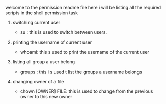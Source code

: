 welcome to the permission readme file here i will be listing all the required scripts in the shell permission task

1.	switching current user
	- su <user>: this is used to switch between users.

2. 	printing the username of current user
	- whoami: this s used to print the username of the current user

3.	listing all group a user belong
	- groups <username>: this i s used t list the groups a username belongs

4.	changing owner of a file
	- chown [OWNER] FILE: this is used to change from the previous owner to this new owner
